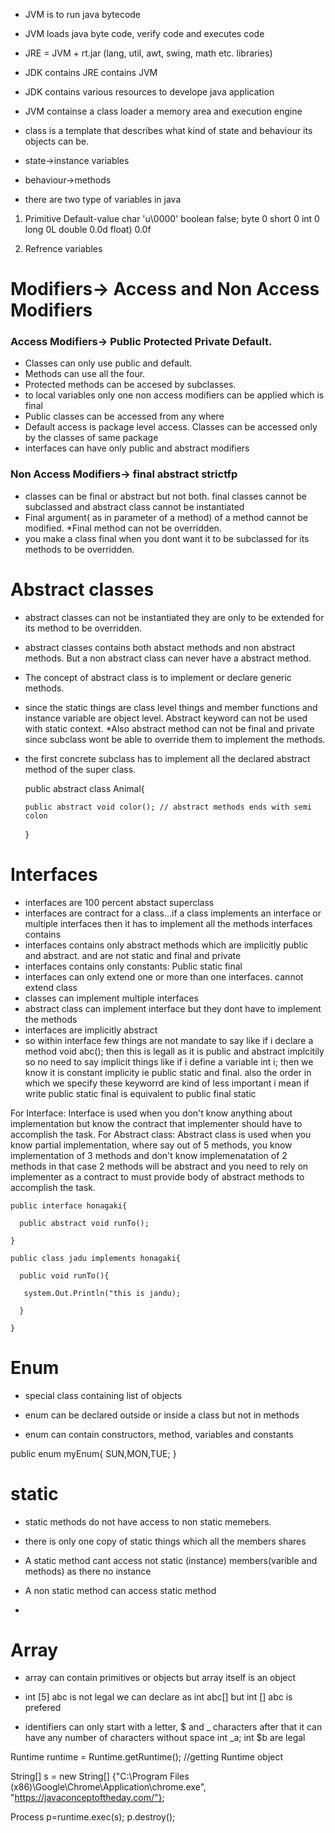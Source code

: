 
* JVM is to run java bytecode
* JVM loads java byte code, verify code and executes code 
* JRE = JVM + rt.jar (lang, util, awt, swing, math etc. libraries)
* JDK contains JRE contains JVM
* JDK contains various resources to develope java application
* JVM containse a class loader a memory area and execution engine

* class is a template that describes what kind of state and behaviour its objects can be.
* state->instance variables
* behaviour->methods

* there are two type of variables in java 

1) Primitive Default-value
char 			'u\0000'
boolean 		false;
byte 			0
short 			0
int 			0
long 			0L
double 			0.0d
float)			0.0f

2) Refrence variables

# Modifiers-> Access and Non Access Modifiers

### Access Modifiers-> Public Protected Private Default. 

* Classes can only use public and default. 
* Methods can use all the four. 
* Protected methods can be accesed by subclasses. 
* to local variables only one non access modifiers can be applied which is final
* Public classes can be accessed from any where
* Default access is package level access. Classes can be accessed only by the classes of same package
* interfaces can have only public and abstract modifiers

### Non Access Modifiers-> final abstract strictfp

* classes can be final or abstract but not both. final classes cannot be subclassed and abstract class cannot be instantiated
* Final argument( as in parameter of a method) of a method cannot be modified. 
*Final method can not be overridden.
* you make a class final when you dont want it to be subclassed for its methods to be overridden. 


# Abstract classes

* abstract classes can not be instantiated they are only to be extended for its method to be overridden. 
* abstract classes contains both abstact methods and non abstract methods. But a non abstract class can never have a abstract method. 
* The concept of abstract class is to implement or declare generic methods. 
* since the static things are class level things and member functions and instance variable are object level. Abstract keyword can not be used with static context. 
*Also abstract method can not be final and private since subclass wont be able to override them to implement the methods.
* the first concrete subclass has to implement all the declared abstract method of the super class.

	public abstract class Animal{
	
	  public abstract void color(); // abstract methods ends with semi colon
	  
	}

# Interfaces

* interfaces are 100 percent abstact superclass
* interfaces are contract for a class...if a class implements an interface or multiple interfaces then it has to implement all the methods interfaces contains
* interfaces contains only abstract methods which are implicitly public and abstract. and are not static and final and private
* interfaces contains only constants: Public static final
* interfaces can only extend one or more than one interfaces. cannot extend class
* classes can implement multiple interfaces
* abstract class can implement interface but they dont have to implement the methods
* interfaces are implicitly abstract
* so within interface few things are not mandate to say like if i declare a method  void abc(); then this is legall as it is public and abstract implcitily so no need to say implicit things like if i define a variable int i; then we know it is constant implicity ie public static and final. also the order in which we specify these keyworrd are kind of less important i mean if write public static final is equivalent to public final static

For Interface:
Interface is used when you don't know anything about implementation but know the contract that implementer should have to accomplish the task.
For Abstract class:
Abstract class is used when you know partial implementation, where say out of 5 methods, you know implementation of 3 methods and don't know implemenatation of 2 methods in that case 2 methods will be abstract and you need to rely on implementer as a contract to must provide body of abstract methods to accomplish the task.

	public interface honagaki{
	
	  public abstract void runTo();
	  
	}
	
	public class jadu implements honagaki{
	
	  public void runTo(){
	  
	   system.Out.Println("this is jandu);
	   
	  }
	
	}


  
# Enum 
* special class containing list of objects

* enum can be declared outside or inside a class but not in methods

* enum can contain constructors, method, variables and constants 

public enum myEnum{
	SUN,MON,TUE;
}


# static

* static methods do not have access to non static memebers.

* there is only one copy of static things which all the members shares

* A static method cant access not static (instance) members(varible and methods) as there no instance

* A non static method can access static method

* 

# Array 

* array can contain primitives or objects but array itself is an object

* int [5] abc is not legal we can declare as int abc[] but int [] abc is prefered

* identifiers can only start with a letter, $ and _ characters after that it can have any number of characters without space
int _a; int $b  are legal


 Runtime runtime = Runtime.getRuntime();     //getting Runtime object
 
String[] s = new String[] {"C:\\Program Files (x86)\\Google\\Chrome\\Application\\chrome.exe", "https://javaconceptoftheday.com/"};

Process p=runtime.exec(s);
p.destroy();


